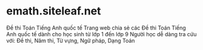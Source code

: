 # emath.siteleaf.net

Đề thi Toán Tiếng Anh quốc tế
Trang web chia sẻ các Đề thi Toán Tiếng Anh quốc tế dành cho học sinh từ lớp 1 đến lớp 9
Người học dễ dàng tra cứu với: Đề thi, Năm thi, Từ vựng, Ngữ pháp, Dạng Toán
